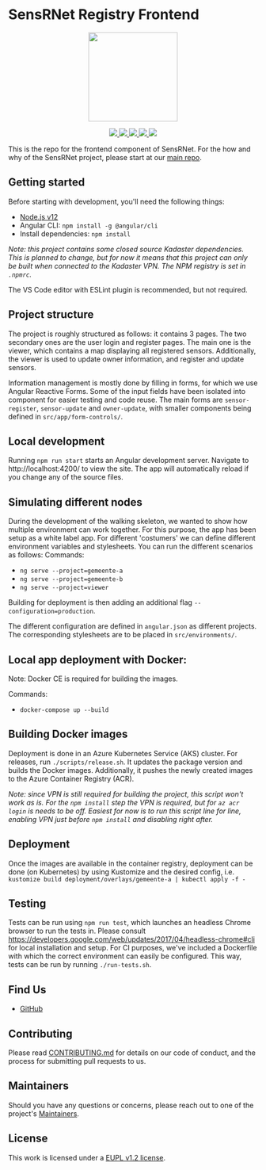 # SensRNet Registry Frontend

<p align="center">
    <img src="src/assets/SensRNet-logo.png" height="180">
</p>
<p align="center">
    <a href="https://github.com/kadaster-labs/sensrnet-registry-frontend/releases" alt="Version">
        <img src="https://img.shields.io/github/package-json/v/kadaster-labs/sensrnet-registry-frontend" />
    </a> 
    <a href="https://github.com/kadaster-labs/sensrnet-registry-frontend/graphs/contributors" alt="Contributors">
        <img src="https://img.shields.io/github/contributors/kadaster-labs/sensrnet-registry-frontend" />
    </a>
    <a href="https://github.com/badges/shields/pulse" alt="Activity">
        <img src="https://img.shields.io/github/commit-activity/m/kadaster-labs/sensrnet-registry-frontend" />
    </a>
    <a href="https://sonarcloud.io/dashboard?id=kadaster-labs_sensrnet-registry-frontend" alt="Quality Gate">
        <img src="https://sonarcloud.io/api/project_badges/measure?project=kadaster-labs_sensrnet-registry-frontend&metric=alert_status" />
    </a>
    <a href="https://sonarcloud.io/dashboard?id=kadaster-labs_sensrnet-registry-frontend" alt="Lines of code">
        <img src="https://sonarcloud.io/api/project_badges/measure?project=kadaster-labs_sensrnet-registry-frontend&metric=ncloc" />
    </a>
</p>

This is the repo for the frontend component of SensRNet. For the how and why of the SensRNet project, please start at our [main repo](https://github.com/kadaster-labs/sensrnet-home).

## Getting started
Before starting with development, you'll need the following things:
- [Node.js v12](https://nodejs.org/en/)
- Angular CLI: `npm install -g @angular/cli`
- Install dependencies: `npm install` 

*Note: this project contains some closed source Kadaster dependencies. This is planned to change, but for now it means that this project can only be built when connected to the Kadaster VPN. The NPM registry is set in `.npmrc`.*

The VS Code editor with ESLint plugin is recommended, but not required.

## Project structure
The project is roughly structured as follows: it contains 3 pages. The two secondary ones are the user login and register pages. The main one is the viewer, which contains a map displaying all registered sensors. Additionally, the viewer is used to update owner information, and register and update sensors.

Information management is mostly done by filling in forms, for which we use Angular Reactive Forms. Some of the input fields have been isolated into component for easier testing and code reuse. The main forms are `sensor-register`, `sensor-update` and `owner-update`, with smaller components being defined in `src/app/form-controls/`.

## Local development
Running `npm run start` starts an Angular development server. Navigate to http://localhost:4200/ to view the site. The app will automatically reload if you change any of the source files.

## Simulating different nodes
During the development of the walking skeleton, we wanted to show how multiple environment can work together. For this purpose, the app has been setup as a white label app.
For different 'costumers' we can define different environment variables and stylesheets.
You can run the different scenarios as follows:
Commands:
- `ng serve --project=gemeente-a`
- `ng serve --project=gemeente-b`
- `ng serve --project=viewer`

Building for deployment is then adding an additional flag `--configuration=production`.

The different configuration are defined in `angular.json` as different projects. The corresponding stylesheets are to be placed in `src/environments/`.

## Local app deployment with Docker:
Note: Docker CE is required for building the images.

Commands:
- `docker-compose up --build`

## Building Docker images
Deployment is done in an Azure Kubernetes Service (AKS) cluster. For releases, run `./scripts/release.sh`. It updates the package version and builds the Docker images. Additionally, it pushes the newly created images to the Azure Container Registry (ACR).

*Note: since VPN is still required for building the project, this script won't work as is. For the `npm install` step the VPN is required, but for `az acr login` is needs to be off. Easiest for now is to run this script line for line, enabling VPN just before `npm install` and disabling right after.*

## Deployment
Once the images are available in the container registry, deployment can be done (on Kubernetes) by using Kustomize and the desired config, i.e.
`kustomize build deployment/overlays/gemeente-a | kubectl apply -f -`

## Testing
Tests can be run using `npm run test`, which launches an headless Chrome browser to run the tests in. Please consult https://developers.google.com/web/updates/2017/04/headless-chrome#cli for local installation and setup. For CI purposes, we've included a Dockerfile with which the correct environment can easily be configured. This way, tests can be run by running `./run-tests.sh`.

## Find Us

* [GitHub](https://github.com/kadaster-labs/sensrnet-home)

## Contributing

Please read [CONTRIBUTING.md](CONTRIBUTING.md) for details on our code of conduct, and the process for submitting pull requests to us.

## Maintainers

Should you have any questions or concerns, please reach out to one of the project's [Maintainers](./MAINTAINERS.md).

## License

This work is licensed under a [EUPL v1.2 license](./LICENSE.md).
